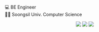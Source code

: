 💻 BE Engineer   
👨‍🎓 Soongsil Univ. Computer Science

<p align="center">
  <a href="https://hits.seeyoufarm.com"><img src="https://hits.seeyoufarm.com/api/count/incr/badge.svg?url=https%3A%2F%2Fgithub.com%2Frbgus2002&count_bg=%238741DB&title_bg=%23555555&icon=&icon_color=%23E7E7E7&title=visitors&edge_flat=false"/></a>
  <a href="mailto:rbgus2002@naver.com"><img src="https://img.shields.io/badge/Naver-03C75A?style=flat-square&logo=Naver&logoColor=white&link=mailto:rbgus2002@naver.com"/></a>
  <a href="https://www.instagram.com/d_mansp/"><img src="https://img.shields.io/badge/Instagram-E4405F?style=flat-square&logo=Instagram&logoColor=white&link=https://www.instagram.com/d_mansp/"/></a>
</p>

